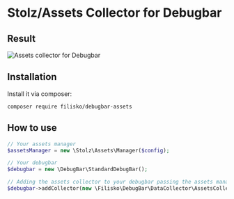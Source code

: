 # Stolz/Assets Collector for Debugbar

## Result
![Assets collector for Debugbar](https://i.snag.gy/IyQnKo.jpg "Assets collector for Debugbar")

## Installation
Install it via composer:

`composer require filisko/debugbar-assets`

## How to use

```php
// Your assets manager
$assetsManager = new \Stolz\Assets\Manager($config);

// Your debugbar
$debugbar = new \DebugBar\StandardDebugBar();

// Adding the assets collector to your debugbar passing the assets manager instance
$debugbar->addCollector(new \Filisko\DebugBar\DataCollector\AssetsCollector($assetsManager));
```

